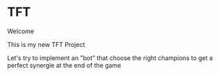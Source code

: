 # TFT

Welcome

This is my new TFT Project

Let's try to implement an "bot" that choose the right champions to get a perfect synergie at the end of the game
